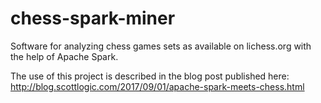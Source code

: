 # chess-spark-miner
Software for analyzing chess games sets as available on lichess.org with the help of Apache Spark.

The use of this project is described in the blog post published here: http://blog.scottlogic.com/2017/09/01/apache-spark-meets-chess.html

